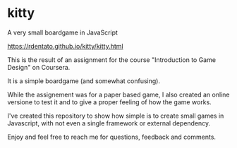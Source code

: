 # kitty
A very small boardgame in JavaScript

https://rdentato.github.io/kitty/kitty.html

This is the result of an assignment for the course "Introduction to Game Design" on Coursera.

It is a simple boardgame (and somewhat confusing).

While the assignement was for a paper based game, I also created an online versione to test it and to give a proper feeling of how the game works.

I've created this repository to show how simple is to create small games in Javascript, with not even a single framework or external dependency.

Enjoy and feel free to reach me for questions, feedback and comments.
